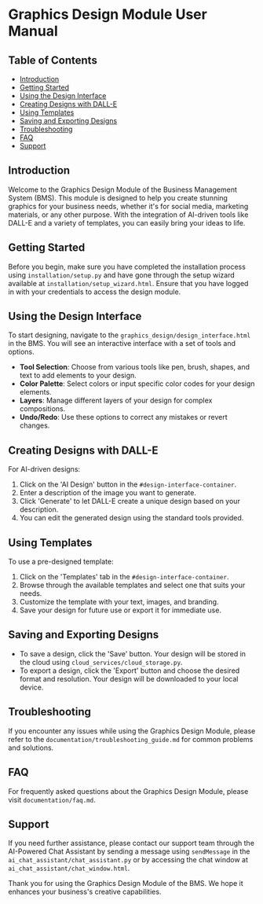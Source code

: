 # Graphics Design Module User Manual

## Table of Contents

- [Introduction](#introduction)
- [Getting Started](#getting-started)
- [Using the Design Interface](#using-the-design-interface)
- [Creating Designs with DALL-E](#creating-designs-with-dall-e)
- [Using Templates](#using-templates)
- [Saving and Exporting Designs](#saving-and-exporting-designs)
- [Troubleshooting](#troubleshooting)
- [FAQ](#faq)
- [Support](#support)

## Introduction

Welcome to the Graphics Design Module of the Business Management System (BMS). This module is designed to help you create stunning graphics for your business needs, whether it's for social media, marketing materials, or any other purpose. With the integration of AI-driven tools like DALL-E and a variety of templates, you can easily bring your ideas to life.

## Getting Started

Before you begin, make sure you have completed the installation process using `installation/setup.py` and have gone through the setup wizard available at `installation/setup_wizard.html`. Ensure that you have logged in with your credentials to access the design module.

## Using the Design Interface

To start designing, navigate to the `graphics_design/design_interface.html` in the BMS. You will see an interactive interface with a set of tools and options.

- **Tool Selection**: Choose from various tools like pen, brush, shapes, and text to add elements to your design.
- **Color Palette**: Select colors or input specific color codes for your design elements.
- **Layers**: Manage different layers of your design for complex compositions.
- **Undo/Redo**: Use these options to correct any mistakes or revert changes.

## Creating Designs with DALL-E

For AI-driven designs:

1. Click on the 'AI Design' button in the `#design-interface-container`.
2. Enter a description of the image you want to generate.
3. Click 'Generate' to let DALL-E create a unique design based on your description.
4. You can edit the generated design using the standard tools provided.

## Using Templates

To use a pre-designed template:

1. Click on the 'Templates' tab in the `#design-interface-container`.
2. Browse through the available templates and select one that suits your needs.
3. Customize the template with your text, images, and branding.
4. Save your design for future use or export it for immediate use.

## Saving and Exporting Designs

- To save a design, click the 'Save' button. Your design will be stored in the cloud using `cloud_services/cloud_storage.py`.
- To export a design, click the 'Export' button and choose the desired format and resolution. Your design will be downloaded to your local device.

## Troubleshooting

If you encounter any issues while using the Graphics Design Module, please refer to the `documentation/troubleshooting_guide.md` for common problems and solutions.

## FAQ

For frequently asked questions about the Graphics Design Module, please visit `documentation/faq.md`.

## Support

If you need further assistance, please contact our support team through the AI-Powered Chat Assistant by sending a message using `sendMessage` in the `ai_chat_assistant/chat_assistant.py` or by accessing the chat window at `ai_chat_assistant/chat_window.html`.

Thank you for using the Graphics Design Module of the BMS. We hope it enhances your business's creative capabilities.